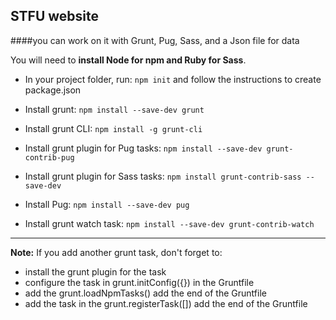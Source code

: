 ## STFU website
####you can work on it with Grunt, Pug, Sass, and a Json file for data

You will need to **install Node for npm and Ruby for Sass**.

- In your project folder, run:
`npm init`
and follow the instructions to create package.json

- Install grunt:
`npm install --save-dev grunt`

- Install grunt CLI:
`npm install -g grunt-cli`

- Install grunt plugin for Pug tasks:
`npm install --save-dev grunt-contrib-pug`

- Install grunt plugin for Sass tasks:
`npm install grunt-contrib-sass --save-dev`

- Install Pug:
`npm install --save-dev pug`

- Install grunt watch task:
`npm install --save-dev grunt-contrib-watch`


---
**Note:** If you add another grunt task, don't forget to:
- install the grunt plugin for the task
- configure the task in grunt.initConfig({}) in the Gruntfile
- add the grunt.loadNpmTasks() add the end of the Gruntfile
- add the task in the grunt.registerTask([]) add the end of the Gruntfile

